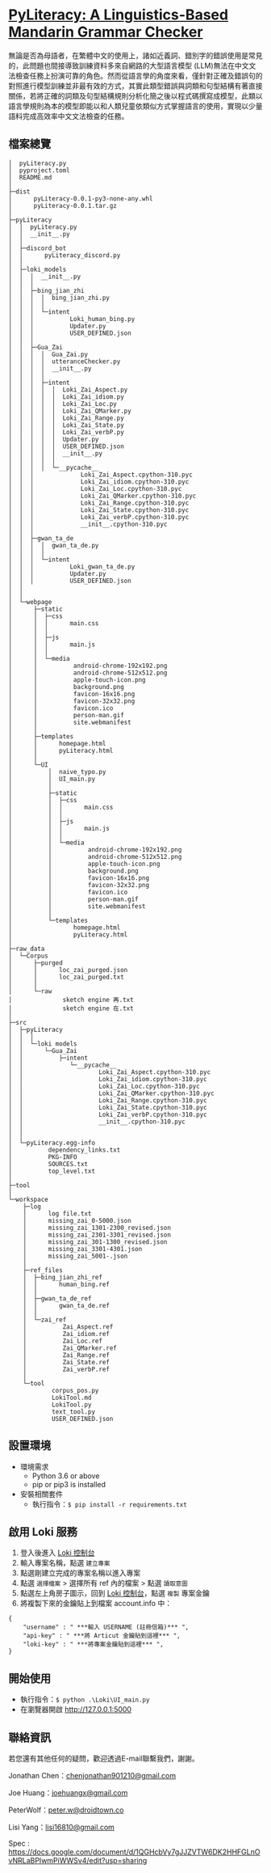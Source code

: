 # [PyLiteracy: A Linguistics-Based Mandarin Grammar Checker](https://github.com/Chenct-jonathan/pyLiteracy)

無論是否為母語者，在繁體中文的使用上，諸如近義詞、錯別字的錯誤使用是常見的，此問題也間接導致訓練資料多來自網路的大型語言模型 (LLM)無法在中文文法檢查任務上扮演可靠的角色。然而從語言學的角度來看，僅針對正確及錯誤句的對照進行模型訓練並非最有效的方式，其實此類型錯誤與詞類和句型結構有著直接關係，若將正確的詞類及句型結構規則分析化簡之後以程式碼撰寫成模型，此類以語言學規則為本的模型即能以和人類兒童依類似方式掌握語言的使用，實現以少量語料完成高效率中文文法檢查的任務。

檔案總覽
-------------
```
│  pyLiteracy.py
│  pyproject.toml
│  README.md
│  
├─dist
│      pyLiteracy-0.0.1-py3-none-any.whl
│      pyLiteracy-0.0.1.tar.gz
│      
├─pyLiteracy
│  │  pyLiteracy.py
│  │  __init__.py
│  │  
│  ├─discord_bot
│  │      pyLiteracy_discord.py
│  │      
│  ├─loki_models
│  │  │  __init__.py
│  │  │  
│  │  ├─bing_jian_zhi
│  │  │  │  bing_jian_zhi.py
│  │  │  │  
│  │  │  └─intent
│  │  │          Loki_human_bing.py
│  │  │          Updater.py
│  │  │          USER_DEFINED.json
│  │  │          
│  │  ├─Gua_Zai
│  │  │  │  Gua_Zai.py
│  │  │  │  utteranceChecker.py
│  │  │  │  __init__.py
│  │  │  │  
│  │  │  ├─intent
│  │  │  │  │  Loki_Zai_Aspect.py
│  │  │  │  │  Loki_Zai_idiom.py
│  │  │  │  │  Loki_Zai_Loc.py
│  │  │  │  │  Loki_Zai_QMarker.py
│  │  │  │  │  Loki_Zai_Range.py
│  │  │  │  │  Loki_Zai_State.py
│  │  │  │  │  Loki_Zai_verbP.py
│  │  │  │  │  Updater.py
│  │  │  │  │  USER_DEFINED.json
│  │  │  │  │  __init__.py
│  │  │  │  │  
│  │  │  │  └─__pycache__
│  │  │             Loki_Zai_Aspect.cpython-310.pyc
│  │  │             Loki_Zai_idiom.cpython-310.pyc
│  │  │             Loki_Zai_Loc.cpython-310.pyc
│  │  │             Loki_Zai_QMarker.cpython-310.pyc
│  │  │             Loki_Zai_Range.cpython-310.pyc
│  │  │             Loki_Zai_State.cpython-310.pyc
│  │  │             Loki_Zai_verbP.cpython-310.pyc
│  │  │             __init__.cpython-310.pyc
│  │  │          
│  │  ├─gwan_ta_de
│  │  │  │  gwan_ta_de.py
│  │  │  │  
│  │  │  └─intent
│  │  │          Loki_gwan_ta_de.py
│  │  │          Updater.py
│  │  │          USER_DEFINED.json
│  │  
│  │          
│  └─webpage
│      ├─static
│      │  ├─css
│      │  │      main.css
│      │  │      
│      │  ├─js
│      │  │      main.js
│      │  │      
│      │  └─media
│      │          android-chrome-192x192.png
│      │          android-chrome-512x512.png
│      │          apple-touch-icon.png
│      │          background.png
│      │          favicon-16x16.png
│      │          favicon-32x32.png
│      │          favicon.ico
│      │          person-man.gif
│      │          site.webmanifest
│      │          
│      ├─templates
│      │      homepage.html
│      │      pyLiteracy.html
│      │      
│      └─UI
│          │  naive_typo.py
│          │  UI_main.py
│          │  
│          ├─static
│          │  ├─css
│          │  │      main.css
│          │  │      
│          │  ├─js
│          │  │      main.js
│          │  │      
│          │  └─media
│          │          android-chrome-192x192.png
│          │          android-chrome-512x512.png
│          │          apple-touch-icon.png
│          │          background.png
│          │          favicon-16x16.png
│          │          favicon-32x32.png
│          │          favicon.ico
│          │          person-man.gif
│          │          site.webmanifest
│          │          
│          └─templates
│                 homepage.html
│                 pyLiteracy.html
│                                   
├─raw_data
│  └─Corpus
│      ├─purged
│      │      loc_zai_purged.json
│      │      loc_zai_purged.txt
│      │      
│      └─raw
│              sketch engine 再.txt
│              sketch engine 在.txt
│              
├─src
│  ├─pyLiteracy
│  │  │  
│  │  └─loki models
│  │      └─Gua_Zai
│  │          ├─intent
│  │             └─__pycache__
│  │                     Loki_Zai_Aspect.cpython-310.pyc
│  │                     Loki_Zai_idiom.cpython-310.pyc
│  │                     Loki_Zai_Loc.cpython-310.pyc
│  │                     Loki_Zai_QMarker.cpython-310.pyc
│  │                     Loki_Zai_Range.cpython-310.pyc
│  │                     Loki_Zai_State.cpython-310.pyc
│  │                     Loki_Zai_verbP.cpython-310.pyc
│  │                     __init__.cpython-310.pyc
│  │          
│  │                  
│  └─pyLiteracy.egg-info
│          dependency_links.txt
│          PKG-INFO
│          SOURCES.txt
│          top_level.txt
│          
├─tool
│          
└─workspace
    ├─log
    │      log file.txt
    │      missing_zai_0-5000.json
    │      missing_zai_1301-2300_revised.json
    │      missing_zai_2301-3301_revised.json
    │      missing_zai_301-1300_revised.json
    │      missing_zai_3301-4301.json
    │      missing_zai_5001-.json
    │      
    ├─ref_files
    │  ├─bing_jian_zhi_ref
    │  │      human_bing.ref
    │  │      
    │  ├─gwan_ta_de_ref
    │  │      gwan_ta_de.ref
    │  │      
    │  └─zai_ref
    │          Zai_Aspect.ref
    │          Zai_idiom.ref
    │          Zai_Loc.ref
    │          Zai_QMarker.ref
    │          Zai_Range.ref
    │          Zai_State.ref
    │          Zai_verbP.ref
    │          
    └─tool
            corpus_pos.py
            LokiTool.md
            LokiTool.py
            text_tool.py
            USER_DEFINED.json
```

設置環境
-------------
- 環境需求
    - Python 3.6 or above
    - pip or pip3 is installed
- 安裝相關套件
    - 執行指令：`$ pip install -r requirements.txt`

啟用 Loki 服務
-------------
1. 登入後進入 [Loki 控制台](https://api.droidtown.co/loki/)
2. 輸入專案名稱，點選 `建立專案`
3. 點選剛建立完成的專案名稱以進入專案
4. 點選 `選擇檔案` > 選擇所有 ref 內的檔案 > 點選 `讀取意圖`
5. 點選左上角房子圖示，回到 [Loki 控制台](https://api.droidtown.co/loki/)，點選 `複製` 專案金鑰
6. 將複製下來的金鑰貼上到檔案 account.info 中：
```
{
    "username" : " ***輸入 USERNAME (註冊信箱)*** ",
    "api-key" : " ***將 Articut 金鑰貼到這裡*** ",
    "loki-key" : " ***將專案金鑰貼到這裡*** ",
}
```

開始使用
-------------
- 執行指令：`$ python .\Loki\UI_main.py`
- 在瀏覽器開啟 http://127.0.0.1:5000


聯絡資訊
-------------
若您還有其他任何的疑問，歡迎透過E-mail聯繫我們，謝謝。 

Jonathan Chen：[chenjonathan901210@gmail.com](mailto:chenjonathan901210@gmail.com)

Joe Huang：[joehuangx@gmail.com](mailto:joehuangx@gmail.com)      

PeterWolf：[peter.w@droidtown.co](mailto:peter.w@droidtown.co)

Lisi Yang：[lisi16810@gmail.com](mailto:lisi16810@gmail.com)

Spec : https://docs.google.com/document/d/1QGHcbVy7gJJZVTW6DK2HHFGLnOvNRLaBPIwmPiWWSv4/edit?usp=sharing
